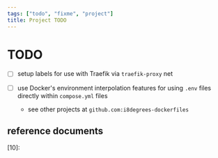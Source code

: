 ```yaml
---
tags: ["todo", "fixme", "project"]
title: Project TODO
---
```


# TODO

- [ ] setup labels for use with Traefik via `traefik-proxy` net

- [ ] use Docker's environment interpolation features
for using `.env` files directly within `compose.yml` files
    * see other projects at `github.com:i8degrees-dockerfiles`

## reference documents

[0]: https://github.com/i8degrees-dockerfiles/prometheus.git
[10]:

